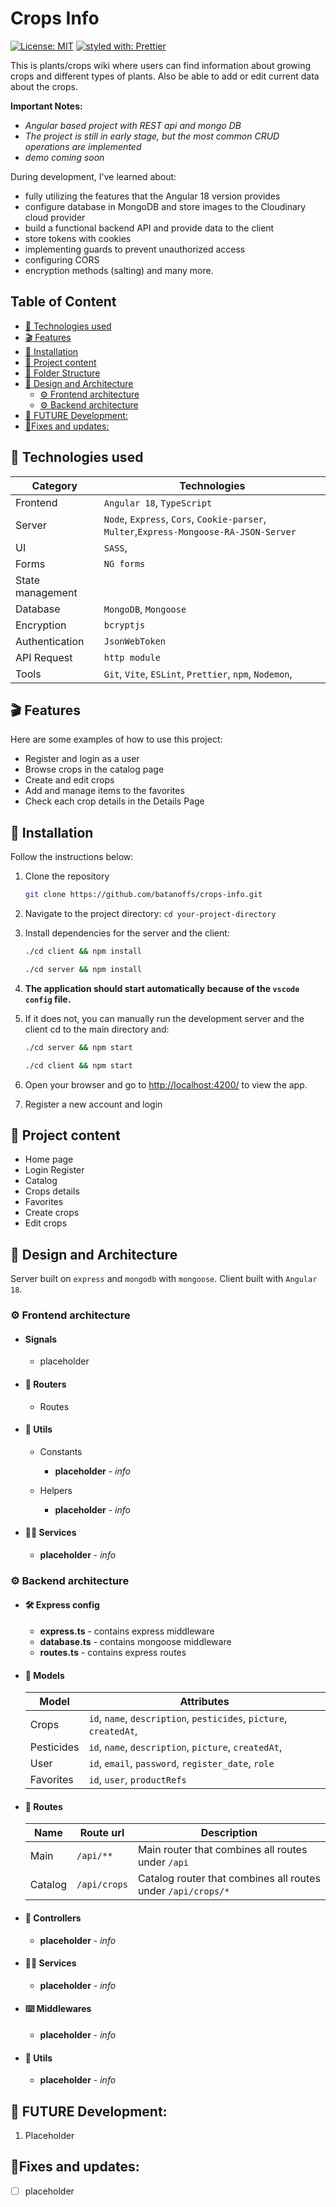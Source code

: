 # Crops Info

[![License: MIT](https://img.shields.io/badge/Licence-MIT-teal)](https://opensource.org/licenses/MIT)
[![styled with: Prettier](https://img.shields.io/badge/styled_with-prettier-purple)](https://github.com/prettier/prettier)

This is plants/crops wiki where users can find information about growing crops and different types of plants. Also be able to add or edit current data about the crops.

**Important Notes:**

- *Angular based project with REST api and mongo DB*
- *The project is still in early stage, but the most common CRUD operations are implemented*
- *demo coming soon*

During development, I've learned about:
- fully utilizing the features that the Angular 18 version provides
- configure database in MongoDB and store images to the Cloudinary cloud provider
- build a functional backend API and provide data to the client
- store tokens with cookies
- implementing guards to prevent unauthorized access
- configuring CORS
- encryption methods (salting) and many more.


## Table of Content
- [🔬 Technologies used](#🔬-technologies-used)
- [🎬 Features](#🎬-features)
- [🔧 Installation](#🔧-installation)
- [📁 Project content](#📁-project-content)
- [📁 Folder Structure](#📁-folder_structure.md)
- [🎨 Design and Architecture](#🎨-design-and-architecture)
  - [⚙️ Frontend architecture](#⚙️-frontend-architecture)
  - [⚙️ Backend architecture](#️⚙️-backend-architecture)
- [🚀 FUTURE Development:](#🚀-future-development)
- [📐Fixes and updates:](#📐-fixes-and-updates)


## 🔬 Technologies used

| Category         | Technologies                                                                           |
| ---------------- | -------------------------------------------------------------------------------------- |
| Frontend         | `Angular 18`, `TypeScript`                                                             |
| Server           | `Node`, `Express`, `Cors`, `Cookie-parser`, `Multer`,`Express-Mongoose-RA-JSON-Server` |
| UI               | `SASS`,                                                                                |
| Forms            | `NG forms`                                                                             |
| State management |                                                                                        |
| Database         | `MongoDB`, `Mongoose`                                                                  |
| Encryption       | `bcryptjs`                                                                             |
| Authentication   | `JsonWebToken`                                                                         |
| API Request      | `http module`                                                                          |
| Tools            | `Git`, `Vite`, `ESLint`, `Prettier`, `npm`, `Nodemon`,                                 |

## 🎬 Features

Here are some examples of how to use this project:

- Register and login as a user
- Browse crops in the catalog page
- Create and edit crops
- Add and manage items to the favorites
- Check each crop details in the Details Page

## 🔧 Installation

Follow the instructions below:

1. Clone the repository

    ```bash
    git clone https://github.com/batanoffs/crops-info.git
    ```

2. Navigate to the project directory: `cd your-project-directory`
3. Install dependencies for the server and the client:

    ```bash
    ./cd client && npm install
    ```

    ```bash
    ./cd server && npm install
    ```
4. **The application should start automatically because of the `vscode config` file.**
5. If it does not, you can manually run the development server and the client cd to the main directory and:

    ```bash
    ./cd server && npm start
    ```

    ```bash
    ./cd client && npm start
    ```

6. Open your browser and go to [http://localhost:4200/](http://localhost:4200/) to view the app.
7. Register a new account and login

## 📁 Project content

-   Home page
-   Login Register
-   Catalog
-   Crops details
-   Favorites
-   Create crops
-   Edit crops

## 🎨 Design and Architecture

Server built on `express` and `mongodb` with `mongoose`. Client built with `Angular 18`.

### ⚙️ **Frontend architecture**

- #### Signals
    - placeholder

-   #### 🛫 Routers

    -   Routes

-   #### 🧮 Utils

    -   Constants

        -   **placeholder** - *info*

    -   Helpers

        -   **placeholder** - *info*


-   #### 🙋‍♀️ Services

    -   **placeholder** - *info*

### ⚙️ **Backend architecture**

-   #### 🛠 Express config

    -   **express.ts** - contains express middleware
    -   **database.ts** - contains mongoose middleware
    -   **routes.ts** - contains express routes

-   #### 📮 Models

    | Model      | Attributes                                                         |
    | ---------- | ------------------------------------------------------------------ |
    | Crops      | `id`, `name`, `description`, `pesticides`, `picture`, `createdAt`, |
    | Pesticides | `id`,  `name`, `description`, `picture`, `createdAt`,              |
    | User       | `id`, `email`, `password`, `register_date`, `role`                 |
    | Favorites  | `id`, `user`, `productRefs`                                        |

-   #### 🛫 Routes 

    | Name    | Route url    | Description                                                  |
    | ------- | ------------ | ------------------------------------------------------------ |
    | Main    | `/api/**`    | Main router that combines all routes under `/api`            |
    | Catalog | `/api/crops` | Catalog router that combines all routes under `/api/crops/*` |

-   #### 📡 Controllers

    -   **placeholder** - *info*


-   #### 🙋‍♀️ Services

    -   **placeholder** - *info*

-   #### ⌨️ Middlewares

    -   **placeholder** - *info*

-   #### 🧮 Utils

    -   **placeholder** - *info*

## 🚀 FUTURE Development:

1. Placeholder

## 📐Fixes and updates:

-   [ ] placeholder
